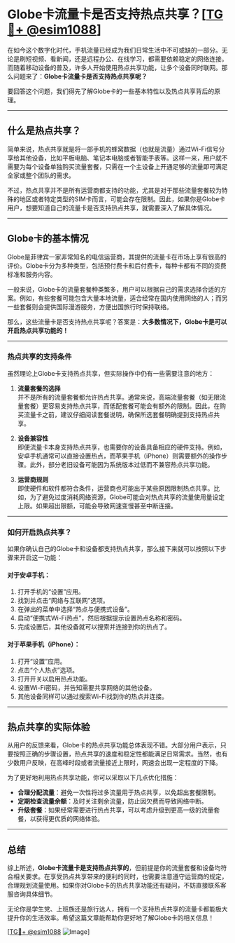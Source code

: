 # Globe卡流量卡是否支持热点共享？[[TG💪+ @esim1088](https://t.me/s/esim1088)]

在如今这个数字化时代，手机流量已经成为我们日常生活中不可或缺的一部分。无论是刷短视频、看新闻，还是远程办公、在线学习，都需要依赖稳定的网络连接。而随着移动设备的普及，许多人开始使用热点共享功能，让多个设备同时联网。那么问题来了：**Globe卡流量卡是否支持热点共享呢？**

要回答这个问题，我们得先了解Globe卡的一些基本特性以及热点共享背后的原理。

---

## 什么是热点共享？

简单来说，热点共享就是将一部手机的蜂窝数据（也就是流量）通过Wi-Fi信号分享给其他设备，比如平板电脑、笔记本电脑或者智能手表等。这样一来，用户就不需要为每个设备单独购买流量套餐，只需在一个主设备上开通足够的流量即可满足全家或整个团队的需求。

不过，热点共享并不是所有运营商都支持的功能，尤其是对于那些流量套餐较为特殊的地区或者特定类型的SIM卡而言，可能会存在限制。因此，如果你是Globe卡用户，想要知道自己的流量卡是否支持热点共享，就需要深入了解具体情况。

---

## Globe卡的基本情况

Globe是菲律宾一家非常知名的电信运营商，其提供的流量卡在市场上享有很高的评价。Globe卡分为多种类型，包括预付费卡和后付费卡，每种卡都有不同的资费标准和服务内容。

一般来说，Globe卡的流量套餐种类繁多，用户可以根据自己的需求选择合适的方案。例如，有些套餐可能包含大量本地流量，适合经常在国内使用网络的人；而另一些套餐则会提供国际漫游服务，方便出国旅行时保持联络。

那么，这些流量卡是否支持热点共享呢？答案是：**大多数情况下，Globe卡是可以开启热点共享功能的！**

---

### 热点共享的支持条件

虽然理论上Globe卡支持热点共享，但实际操作中仍有一些需要注意的地方：

1. **流量套餐的选择**  
   并不是所有的流量套餐都允许热点共享。通常来说，高端流量套餐（如无限流量套餐）更容易支持热点共享，而低配套餐可能会有额外的限制。因此，在购买流量卡之前，建议仔细阅读套餐说明，确保所选套餐明确提到支持热点共享。

2. **设备兼容性**  
   即便流量卡本身支持热点共享，也需要你的设备具备相应的硬件支持。例如，安卓手机通常可以直接设置热点，而苹果手机（iPhone）则需要额外的操作步骤。此外，部分老旧设备可能因为系统版本过低而不兼容热点共享功能。

3. **运营商规则**  
   即使硬件和软件都符合条件，运营商也可能出于某些原因限制热点共享。比如，为了避免过度消耗网络资源，Globe可能会对热点共享的流量使用量设定上限。如果超出限额，可能会导致网速变慢甚至中断连接。

---

### 如何开启热点共享？

如果你确认自己的Globe卡和设备都支持热点共享，那么接下来就可以按照以下步骤来开启这一功能：

#### 对于安卓手机：
1. 打开手机的“设置”应用。
2. 找到并点击“网络与互联网”选项。
3. 在弹出的菜单中选择“热点与便携式设备”。
4. 启动“便携式Wi-Fi热点”，然后根据提示设置热点名称和密码。
5. 完成设置后，其他设备就可以搜索并连接到你的热点了。

#### 对于苹果手机（iPhone）：
1. 打开“设置”应用。
2. 点击“个人热点”选项。
3. 打开开关以启用热点功能。
4. 设置Wi-Fi密码，并告知需要共享网络的其他设备。
5. 其他设备同样可以通过搜索Wi-Fi找到你的热点并连接。

---

## 热点共享的实际体验

从用户的反馈来看，Globe卡的热点共享功能总体表现不错。大部分用户表示，只要按照正确的步骤设置，热点共享的速度和稳定性都能满足日常需求。当然，也有少数用户反映，在高峰时段或者流量接近上限时，网速会出现一定程度的下降。

为了更好地利用热点共享功能，你可以采取以下几点优化措施：

- **合理分配流量**：避免一次性将过多流量用于热点共享，以免超出套餐限制。
- **定期检查流量余额**：及时关注剩余流量，防止因欠费而导致网络中断。
- **升级套餐**：如果经常需要进行热点共享，可以考虑升级到更高一级的流量套餐，以获得更优质的网络体验。

---

## 总结

综上所述，**Globe卡流量卡是支持热点共享的**，但前提是你的流量套餐和设备均符合相关要求。在享受热点共享带来的便利的同时，也需要注意遵守运营商的规定，合理规划流量使用。如果你对Globe卡的热点共享功能还有疑问，不妨直接联系客服咨询具体细节。

无论你是学生党、上班族还是旅行达人，拥有一个支持热点共享的流量卡都能极大提升你的生活效率。希望这篇文章能帮助你更好地了解Globe卡的相关信息！

[[TG💪+ @esim1088](https://t.me/s/esim1088) ![Image](https://i.postimg.cc/4NQfJmqS/Snipaste-2025-05-13-00-14-12.png)]